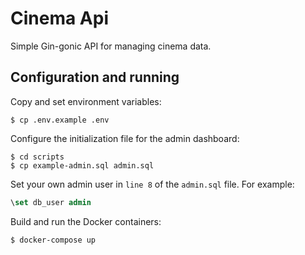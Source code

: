 # Cinema Api
Simple Gin-gonic API for managing cinema data.

## Configuration and running

Copy and set environment variables:
```shell
$ cp .env.example .env
```

Configure the initialization file for the admin dashboard:
```shell
$ cd scripts
$ cp example-admin.sql admin.sql
```

Set your own admin user in `line 8` of the `admin.sql` file. For example:
```sql
\set db_user admin
```

Build and run the Docker containers:
```shell
$ docker-compose up
```
